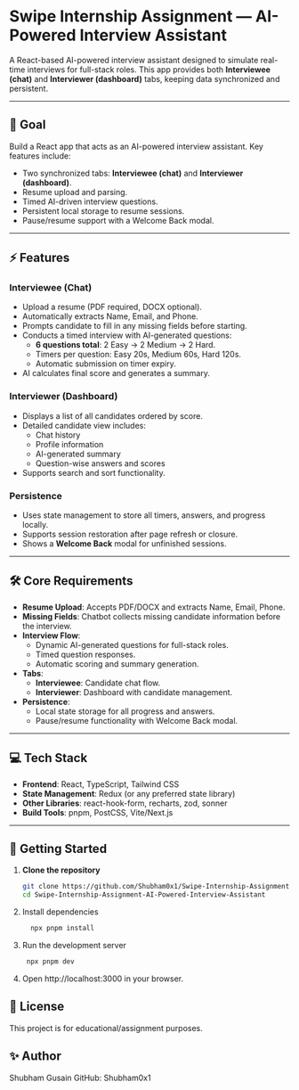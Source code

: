 # Swipe Internship Assignment — AI-Powered Interview Assistant

A React-based AI-powered interview assistant designed to simulate real-time interviews for full-stack roles. This app provides both **Interviewee (chat)** and **Interviewer (dashboard)** tabs, keeping data synchronized and persistent.

---

## 🎯 Goal
Build a React app that acts as an AI-powered interview assistant. Key features include:

- Two synchronized tabs: **Interviewee (chat)** and **Interviewer (dashboard)**.
- Resume upload and parsing.
- Timed AI-driven interview questions.
- Persistent local storage to resume sessions.
- Pause/resume support with a Welcome Back modal.

---

## ⚡ Features

### Interviewee (Chat)
- Upload a resume (PDF required, DOCX optional).
- Automatically extracts Name, Email, and Phone.
- Prompts candidate to fill in any missing fields before starting.
- Conducts a timed interview with AI-generated questions:
  - **6 questions total**: 2 Easy → 2 Medium → 2 Hard.
  - Timers per question: Easy 20s, Medium 60s, Hard 120s.
  - Automatic submission on timer expiry.
- AI calculates final score and generates a summary.

### Interviewer (Dashboard)
- Displays a list of all candidates ordered by score.
- Detailed candidate view includes:
  - Chat history
  - Profile information
  - AI-generated summary
  - Question-wise answers and scores
- Supports search and sort functionality.

### Persistence
- Uses state management to store all timers, answers, and progress locally.
- Supports session restoration after page refresh or closure.
- Shows a **Welcome Back** modal for unfinished sessions.

---

## 🛠 Core Requirements
- **Resume Upload**: Accepts PDF/DOCX and extracts Name, Email, Phone.
- **Missing Fields**: Chatbot collects missing candidate information before the interview.
- **Interview Flow**:
  - Dynamic AI-generated questions for full-stack roles.
  - Timed question responses.
  - Automatic scoring and summary generation.
- **Tabs**:
  - **Interviewee**: Candidate chat flow.
  - **Interviewer**: Dashboard with candidate management.
- **Persistence**:
  - Local state storage for all progress and answers.
  - Pause/resume functionality with Welcome Back modal.

---

## 💻 Tech Stack
- **Frontend**: React, TypeScript, Tailwind CSS
- **State Management**: Redux (or any preferred state library)
- **Other Libraries**: react-hook-form, recharts, zod, sonner
- **Build Tools**: pnpm, PostCSS, Vite/Next.js

---

## 🚀 Getting Started

1. **Clone the repository**
   ```bash
   git clone https://github.com/Shubham0x1/Swipe-Internship-Assignment-AI-Powered-Interview-Assistant.git
   cd Swipe-Internship-Assignment-AI-Powered-Interview-Assistant
2. Install dependencies
   ```bash
     npx pnpm install
3. Run the development server
   ```bash
    npx pnpm dev

4. Open http://localhost:3000 in your browser.

## 📄 License

This project is for educational/assignment purposes.

## ✨ Author

Shubham Gusain
GitHub: Shubham0x1
